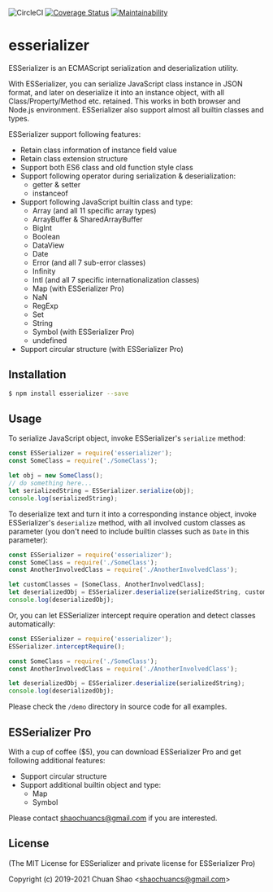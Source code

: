 ![CircleCI](https://circleci.com/gh/shaochuancs/esserializer.svg?style=shield)
[![Coverage Status](https://coveralls.io/repos/github/shaochuancs/esserializer/badge.svg?branch=master)](https://coveralls.io/github/shaochuancs/esserializer?branch=master)
[![Maintainability](https://api.codeclimate.com/v1/badges/dc4d2ca88c7cc8467b81/maintainability)](https://codeclimate.com/github/shaochuancs/esserializer/maintainability)

# esserializer
ESSerializer is an ECMAScript serialization and deserialization utility.

With ESSerializer, you can serialize JavaScript class instance in JSON format, and later on deserialize it into an instance object, with all Class/Property/Method etc. retained. 
This works in both browser and Node.js environment. ESSerializer also support almost all builtin classes and types.

ESSerializer support following features:
* Retain class information of instance field value
* Retain class extension structure
* Support both ES6 class and old function style class
* Support following operator during serialization & deserialization: 
  * getter & setter
  * instanceof
* Support following JavaScript builtin class and type: 
  * Array (and all 11 specific array types) 
  * ArrayBuffer & SharedArrayBuffer
  * BigInt
  * Boolean
  * DataView
  * Date
  * Error (and all 7 sub-error classes)
  * Infinity
  * Intl (and all 7 specific internationalization classes)
  * Map (with ESSerializer Pro)
  * NaN
  * RegExp
  * Set
  * String
  * Symbol (with ESSerializer Pro)
  * undefined
* Support circular structure (with ESSerializer Pro)

## Installation
```sh
$ npm install esserializer --save
```

## Usage
To serialize JavaScript object, invoke ESSerializer's `serialize` method:
```js
const ESSerializer = require('esserializer');
const SomeClass = require('./SomeClass');

let obj = new SomeClass();
// do something here...
let serializedString = ESSerializer.serialize(obj);
console.log(serializedString);
```

To deserialize text and turn it into a corresponding instance object, invoke ESSerializer's `deserialize` method, 
with all involved custom classes as parameter (you don't need to include builtin classes such as `Date` in this parameter):

```js
const ESSerializer = require('esserializer');
const SomeClass = require('./SomeClass');
const AnotherInvolvedClass = require('./AnotherInvolvedClass');

let customClasses = [SomeClass, AnotherInvolvedClass];
let deserializedObj = ESSerializer.deserialize(serializedString, customClasses);
console.log(deserializedObj);
```

Or, you can let ESSerializer intercept require operation and detect classes automatically:

```js
const ESSerializer = require('esserializer');
ESSerializer.interceptRequire();

const SomeClass = require('./SomeClass');
const AnotherInvolvedClass = require('./AnotherInvolvedClass');

let deserializedObj = ESSerializer.deserialize(serializedString);
console.log(deserializedObj);
```

Please check the `/demo` directory in source code for all examples.

## ESSerializer Pro
With a cup of coffee ($5), you can download ESSerializer Pro and get following additional features:
* Support circular structure
* Support additional builtin object and type: 
  * Map
  * Symbol

Please contact shaochuancs@gmail.com if you are interested.

## License
(The MIT License for ESSerializer and private license for ESSerializer Pro)

Copyright (c) 2019-2021 Chuan Shao &lt;shaochuancs@gmail.com&gt;
